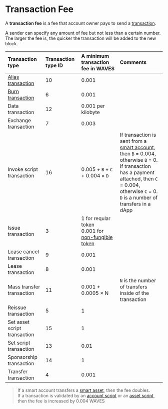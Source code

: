 # Transaction Fee

A **transaction fee** is a fee that account owner pays to send a [transaction](/blockchain/transaction.md).

A sender can specify any amount of fee but not less than a certain number. The larger the fee is, the quicker the transaction will be added to the new block.

| Transaction type | Transaction type ID | A minimum transaction fee in WAVES | Comments |
| :--- | :--- | :--- | :--- |
| [Alias transaction](/blockchain/transaction-type/alias-transaction.md) | 10 | 0.001 | |
| [Burn transaction](/blockchain/transaction-type/burn-transaction.md) | 6 | 0.001 | |
| Data transaction | 12 | 0.001 per kilobyte | |
| Exchange transaction | 7 | 0.003 | |
| Invoke script transaction | 16 | 0.005 + `B` + `C` + 0.004 × `D` | If transaction is sent from a [smart account](/blockchain/smart-account.md), then `B` = 0.004, otherwise `B` = 0. <br>If transaction has a payment attached, then `C` = 0.004, otherwise `C` = 0. <br>`D` is a number of transfers in a dApp |
| Issue transaction | 3 | 1 for reqular token <br>0.001 for [non-fungible token](/blockchain/token/non-fungible-token.md) | |
| Lease cancel transaction | 9 | 0.001 | |
| Lease transaction | 8 | 0.001 | |
| Mass transfer transaction | 11 | 0.001 + 0.0005 × N | `N` is the number of transfers inside of the transaction |
| Reissue transaction | 5 | 1 | |
| Set asset script transaction | 15 | 1 | |
| Set script transaction | 13 | 0.01 | |
| Sponsorship transaction | 14 | 1 | |
| Transfer transaction | 4 | 0.001 | | |

> If a smart account transfers a [smart asset](/blockchain/smart-asset.md), then the fee doubles. <br>If a transaction is validated by an [account script](/blockchain/account-script.md) or an [asset script](/blockchain/asset-script.md), then the fee is increased by 0.004 WAVES
